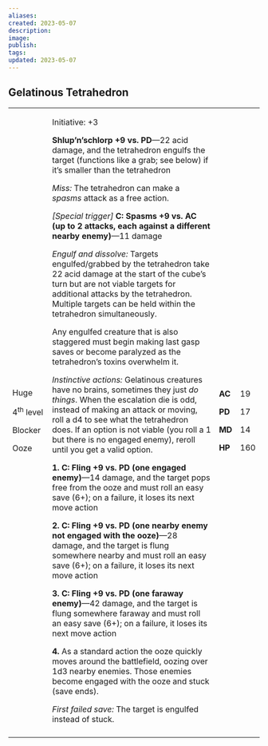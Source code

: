 ```yaml
---
aliases: 
created: 2023-05-07
description: 
image: 
publish: 
tags: 
updated: 2023-05-07
---
```


## Gelatinous Tetrahedron

<table>
<colgroup>
<col style="width: 16%" />
<col style="width: 71%" />
<col style="width: 5%" />
<col style="width: 6%" />
</colgroup>
<tbody>
<tr class="odd">
<td><p>Huge</p>
<p>4<sup>th</sup> level</p>
<p>Blocker</p>
<p>Ooze</p></td>
<td><p>Initiative: +3</p>
<p><strong>Shlup’n’schlorp +9 vs. PD</strong>—22 acid damage, and the
tetrahedron engulfs the target (functions like a grab; see below) if
it’s smaller than the tetrahedron</p>
<p><em>Miss:</em> The tetrahedron can make a <em>spasms</em> attack as a
free action.</p>
<p><em>[Special trigger]</em> <strong>C: Spasms +9 vs. AC (up to 2
attacks, each against a different nearby enemy)</strong>—11 damage</p>
<p><em>Engulf and dissolve:</em> Targets engulfed/grabbed by the
tetrahedron take 22 acid damage at the start of the cube’s turn but are
not viable targets for additional attacks by the tetrahedron. Multiple
targets can be held within the tetrahedron simultaneously.</p>
<p>Any engulfed creature that is also staggered must begin making last
gasp saves or become paralyzed as the tetrahedron’s toxins overwhelm
it.</p>
<p><em>Instinctive actions:</em> Gelatinous creatures have no brains,
sometimes they just <em>do things</em>. When the escalation die is odd,
instead of making an attack or moving, roll a d4 to see what the
tetrahedron does. If an option is not viable (you roll a 1 but there is
no engaged enemy), reroll until you get a valid option.</p>
<p><strong>1. C: Fling +9 vs. PD (one engaged enemy)</strong>—14 damage,
and the target pops free from the ooze and must roll an easy save (6+);
on a failure, it loses its next move action</p>
<p><strong>2. C: Fling +9 vs. PD (one nearby enemy not engaged with the
ooze)</strong>—28 damage, and the target is flung somewhere nearby and
must roll an easy save (6+); on a failure, it loses its next move
action</p>
<p><strong>3. C: Fling +9 vs. PD (one faraway enemy)</strong>—42 damage,
and the target is flung somewhere faraway and must roll an easy save
(6+); on a failure, it loses its next move action</p>
<p><strong>4.</strong> As a standard action the ooze quickly moves
around the battlefield, oozing over 1d3 nearby enemies. Those enemies
become engaged with the ooze and stuck (save ends).</p>
<p><em>First failed save:</em> The target is engulfed instead of
stuck.</p></td>
<td><p><strong>AC</strong></p>
<p><strong>PD</strong></p>
<p><strong>MD</strong></p>
<p><strong>HP</strong></p></td>
<td><p>19</p>
<p>17</p>
<p>14</p>
<p>160</p></td>
</tr>
<tr class="even">
<td></td>
<td></td>
<td></td>
<td></td>
</tr>
</tbody>
</table>

